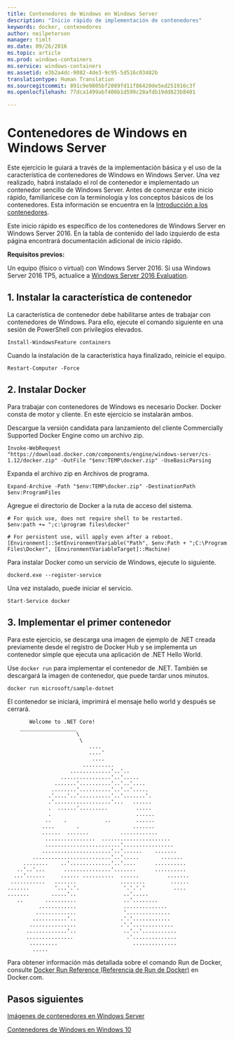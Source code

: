 ```yaml
---
title: Contenedores de Windows en Windows Server
description: "Inicio rápido de implementación de contenedores"
keywords: docker, contenedores
author: neilpeterson
manager: timlt
ms.date: 09/26/2016
ms.topic: article
ms.prod: windows-containers
ms.service: windows-containers
ms.assetid: e3b2a4dc-9082-4de3-9c95-5d516c03482b
translationtype: Human Translation
ms.sourcegitcommit: 891c9e9805bf2089fd11f86420de5ed251916c3f
ms.openlocfilehash: 77dca1499abf406b1d599c28afdb19dd823b8401

---
```


# Contenedores de Windows en Windows Server

Este ejercicio le guiará a través de la implementación básica y el uso de la característica de contenedores de Windows en Windows Server. Una vez realizado, habrá instalado el rol de contenedor e implementado un contenedor sencillo de Windows Server. Antes de comenzar este inicio rápido, familiarícese con la terminología y los conceptos básicos de los contenedores. Esta información se encuentra en la [Introducción a los contenedores](./quick_start.md).

Este inicio rápido es específico de los contenedores de Windows Server en Windows Server 2016. En la tabla de contenido del lado izquierdo de esta página encontrará documentación adicional de inicio rápido.

**Requisitos previos:**

Un equipo (físico o virtual) con Windows Server 2016. Si usa Windows Server 2016 TP5, actualice a [Windows Server 2016 Evaluation](https://www.microsoft.com/en-us/evalcenter/evaluate-windows-server-2016 ). 

## 1. Instalar la característica de contenedor

La característica de contenedor debe habilitarse antes de trabajar con contenedores de Windows. Para ello, ejecute el comando siguiente en una sesión de PowerShell con privilegios elevados.

```none
Install-WindowsFeature containers
```

Cuando la instalación de la característica haya finalizado, reinicie el equipo.

```none
Restart-Computer -Force
```

## 2. Instalar Docker

Para trabajar con contenedores de Windows es necesario Docker. Docker consta de motor y cliente. En este ejercicio se instalarán ambos.

Descargue la versión candidata para lanzamiento del cliente Commercially Supported Docker Engine como un archivo zip.

```none
Invoke-WebRequest "https://download.docker.com/components/engine/windows-server/cs-1.12/docker.zip" -OutFile "$env:TEMP\docker.zip" -UseBasicParsing
```

Expanda el archivo zip en Archivos de programa.

```none
Expand-Archive -Path "$env:TEMP\docker.zip" -DestinationPath $env:ProgramFiles
```

Agregue el directorio de Docker a la ruta de acceso del sistema.

```none
# For quick use, does not require shell to be restarted.
$env:path += ";c:\program files\docker"

# For persistent use, will apply even after a reboot. 
[Environment]::SetEnvironmentVariable("Path", $env:Path + ";C:\Program Files\Docker", [EnvironmentVariableTarget]::Machine)
```

Para instalar Docker como un servicio de Windows, ejecute lo siguiente.

```none
dockerd.exe --register-service
```

Una vez instalado, puede iniciar el servicio.

```none
Start-Service docker
```

## 3. Implementar el primer contenedor

Para este ejercicio, se descarga una imagen de ejemplo de .NET creada previamente desde el registro de Docker Hub y se implementa un contenedor simple que ejecuta una aplicación de .NET Hello World.  

Use `docker run` para implementar el contenedor de .NET. También se descargará la imagen de contenedor, que puede tardar unos minutos.

```none
docker run microsoft/sample-dotnet
```

El contenedor se iniciará, imprimirá el mensaje hello world y después se cerrará.

```none
       Welcome to .NET Core!
    __________________
                      \
                       \
                          ....
                          ....'
                           ....
                        ..........
                    .............'..'..
                 ................'..'.....
               .......'..........'..'..'....
              ........'..........'..'..'.....
             .'....'..'..........'..'.......'.
             .'..................'...   ......
             .  ......'.........         .....
             .                           ......
            ..    .            ..        ......
           ....       .                 .......
           ......  .......          ............
            ................  ......................
            ........................'................
           ......................'..'......    .......
        .........................'..'.....       .......
     ........    ..'.............'..'....      ..........
   ..'..'...      ...............'.......      ..........
  ...'......     ...... ..........  ......         .......
 ...........   .......              ........        ......
.......        '...'.'.              '.'.'.'         ....
.......       .....'..               ..'.....
   ..       ..........               ..'........
          ............               ..............
         .............               '..............
        ...........'..              .'.'............
       ...............              .'.'.............
      .............'..               ..'..'...........
      ...............                 .'..............
       .........                        ..............
        .....
```

Para obtener información más detallada sobre el comando Run de Docker, consulte [Docker Run Reference (Referencia de Run de Docker)]( https://docs.docker.com/engine/reference/run/) en Docker.com.

## Pasos siguientes

[Imágenes de contenedores en Windows Server](./quick_start_images.md)

[Contenedores de Windows en Windows 10](./quick_start_windows_10.md)


<!--HONumber=Sep16_HO4-->


